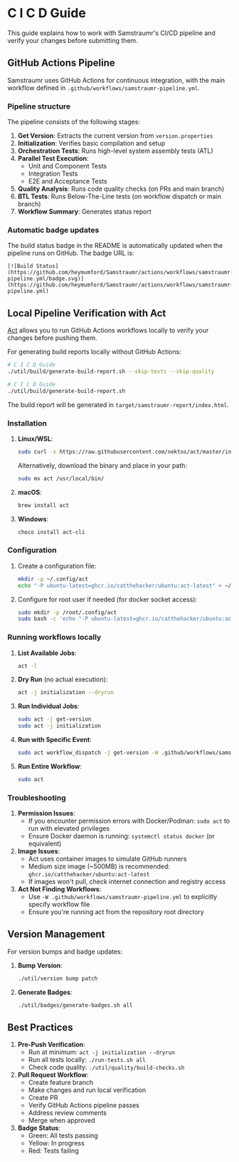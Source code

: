 <!--
Copyright (c) 2025 Eric C. Mumford (@heymumford)

This software was developed with analytical assistance from AI tools 
including Claude 3.7 Sonnet, Claude Code, and Google Gemini Deep Research,
which were used as paid services. All intellectual property rights 
remain exclusively with the copyright holder listed above.

Licensed under the Mozilla Public License 2.0
-->


# C I C D Guide

This guide explains how to work with Samstraumr's CI/CD pipeline and verify your changes before submitting them.

## GitHub Actions Pipeline

Samstraumr uses GitHub Actions for continuous integration, with the main workflow defined in `.github/workflows/samstraumr-pipeline.yml`.

### Pipeline structure

The pipeline consists of the following stages:

1. **Get Version**: Extracts the current version from `version.properties`
2. **Initialization**: Verifies basic compilation and setup
3. **Orchestration Tests**: Runs high-level system assembly tests (ATL)
4. **Parallel Test Execution**:
   - Unit and Component Tests
   - Integration Tests
   - E2E and Acceptance Tests
5. **Quality Analysis**: Runs code quality checks (on PRs and main branch)
6. **BTL Tests**: Runs Below-The-Line tests (on workflow dispatch or main branch)
7. **Workflow Summary**: Generates status report

### Automatic badge updates

The build status badge in the README is automatically updated when the pipeline runs on GitHub. The badge URL is:

```
[![Build Status](https://github.com/heymumford/Samstraumr/actions/workflows/samstraumr-pipeline.yml/badge.svg)](https://github.com/heymumford/Samstraumr/actions/workflows/samstraumr-pipeline.yml)
```

## Local Pipeline Verification with Act

[Act](https://github.com/nektos/act) allows you to run GitHub Actions workflows locally to verify your changes before pushing them.

For generating build reports locally without GitHub Actions:

```bash
# C I C D Guide
./util/build/generate-build-report.sh --skip-tests --skip-quality

# C I C D Guide
./util/build/generate-build-report.sh
```

The build report will be generated in `target/samstraumr-report/index.html`.

### Installation

1. **Linux/WSL**:

   ```bash
   sudo curl -s https://raw.githubusercontent.com/nektos/act/master/install.sh | sudo bash
   ```

   Alternatively, download the binary and place in your path:

   ```bash
   sudo mv act /usr/local/bin/
   ```
2. **macOS**:

   ```bash
   brew install act
   ```
3. **Windows**:

   ```bash
   choco install act-cli
   ```

### Configuration

1. Create a configuration file:

   ```bash
   mkdir -p ~/.config/act
   echo "-P ubuntu-latest=ghcr.io/catthehacker/ubuntu:act-latest" > ~/.config/act/actrc
   ```
2. Configure for root user if needed (for docker socket access):

   ```bash
   sudo mkdir -p /root/.config/act
   sudo bash -c 'echo "-P ubuntu-latest=ghcr.io/catthehacker/ubuntu:act-latest" > /root/.config/act/actrc'
   ```

### Running workflows locally

1. **List Available Jobs**:

   ```bash
   act -l
   ```
2. **Dry Run** (no actual execution):

   ```bash
   act -j initialization --dryrun
   ```
3. **Run Individual Jobs**:

   ```bash
   sudo act -j get-version
   sudo act -j initialization
   ```
4. **Run with Specific Event**:

   ```bash
   sudo act workflow_dispatch -j get-version -W .github/workflows/samstraumr-pipeline.yml
   ```
5. **Run Entire Workflow**:

   ```bash
   sudo act
   ```

### Troubleshooting

1. **Permission Issues**:
   - If you encounter permission errors with Docker/Podman: `sudo act` to run with elevated privileges
   - Ensure Docker daemon is running: `systemctl status docker` (or equivalent)
2. **Image Issues**:
   - Act uses container images to simulate GitHub runners
   - Medium size image (~500MB) is recommended: `ghcr.io/catthehacker/ubuntu:act-latest`
   - If images won't pull, check internet connection and registry access
3. **Act Not Finding Workflows**:
   - Use `-W .github/workflows/samstraumr-pipeline.yml` to explicitly specify workflow file
   - Ensure you're running act from the repository root directory

## Version Management

For version bumps and badge updates:

1. **Bump Version**:

   ```bash
   ./util/version bump patch
   ```
2. **Generate Badges**:

   ```bash
   ./util/badges/generate-badges.sh all
   ```

## Best Practices

1. **Pre-Push Verification**:
   - Run at minimum: `act -j initialization --dryrun`
   - Run all tests locally: `./run-tests.sh all`
   - Check code quality: `./util/quality/build-checks.sh`
2. **Pull Request Workflow**:
   - Create feature branch
   - Make changes and run local verification
   - Create PR
   - Verify GitHub Actions pipeline passes
   - Address review comments
   - Merge when approved
3. **Badge Status**:
   - Green: All tests passing
   - Yellow: In progress
   - Red: Tests failing
